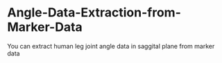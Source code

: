 # Angle-Data-Extraction-from-Marker-Data
You can extract human leg joint angle data in saggital plane from marker data
